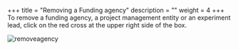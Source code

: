 +++
title = "Removing a Funding agency"
description = ""
weight = 4
+++
 To remove a funding agency, a project management entity or an experiment lead, click on the red cross at the upper right side of the box.

 ![removeagency](https://agrofims.github.io/helpdocs/images/removeagency.png) 
